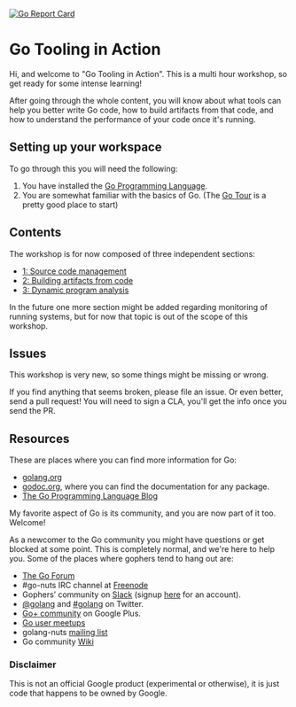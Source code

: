 [![Go Report Card](https://goreportcard.com/badge/github.com/campoy/go-tooling-workshop)](https://goreportcard.com/report/github.com/campoy/go-tooling-workshop)

# Go Tooling in Action

Hi, and welcome to "Go Tooling in Action". This is a multi hour workshop,
so get ready for some intense learning!

After going through the whole content, you will know about what tools can
help you better write Go code, how to build artifacts from that code, and
how to understand the performance of your code once it's running.

## Setting up your workspace

To go through this you will need the following:

1. You have installed the [Go Programming Language](https://golang.org).
1. You are somewhat familiar with the basics of Go. (The [Go Tour](https://tour.golang.org) is a pretty good place to start)

## Contents

The workshop is for now composed of three independent sections:

- [1: Source code management](1-source-code/README.md)
- [2: Building artifacts from code](2-building-artifacts/README.md)
- [3: Dynamic program analysis](3-dynamic-analysis/README.md)

In the future one more section might be added regarding monitoring of running
systems, but for now that topic is out of the scope of this workshop.

## Issues

This workshop is very new, so some things might be missing or wrong.

If you find anything that seems broken, please file an issue. Or even better,
send a pull request! You will need to sign a CLA, you'll get the info once
you send the PR.

## Resources

These are places where you can find more information for Go:

- [golang.org](https://golang.org)
- [godoc.org](https://godoc.org), where you can find the documentation for any package.
- [The Go Programming Language Blog](https://blog.golang.org)

My favorite aspect of Go is its community, and you are now part of it too. Welcome!

As a newcomer to the Go community you might have questions or get blocked at some point.
This is completely normal, and we're here to help you.
Some of the places where gophers tend to hang out are:

- [The Go Forum](https://forum.golangbridge.org/)
- #go-nuts IRC channel at [Freenode](https://freenode.net/)
- Gophers’ community on [Slack](https://gophers.slack.com/messages/general/) (signup [here](https://invite.slack.golangbridge.org/) for an account).
- [@golang](https://twitter.com/golang) and [#golang](https://twitter.com/search?q=%23golang) on Twitter.
- [Go+ community](https://plus.google.com/u/1/communities/114112804251407510571) on Google Plus.
- [Go user meetups](https://go-meetups.appspot.com/)
- golang-nuts [mailing list](https://groups.google.com/forum/?fromgroups#!forum/golang-nuts)
- Go community [Wiki](https://github.com/golang/go/wiki)

### Disclaimer

This is not an official Google product (experimental or otherwise), it is just
code that happens to be owned by Google.
